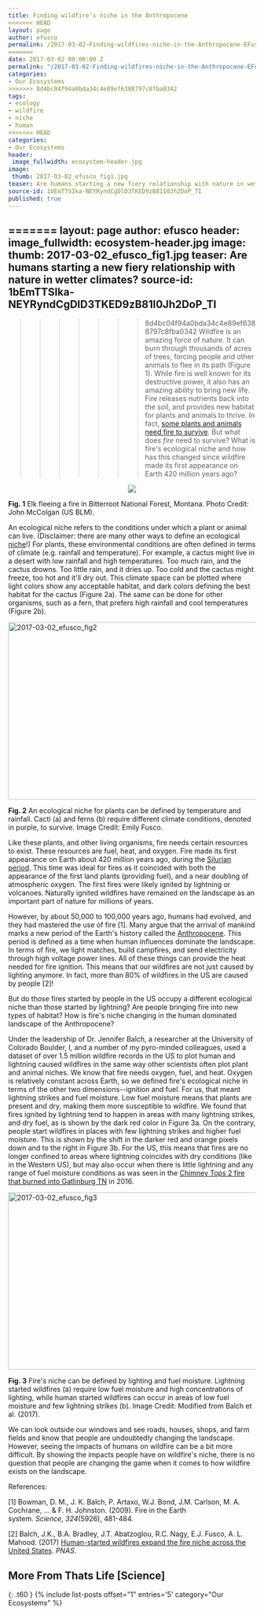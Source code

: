 ```yaml
---
title: Finding wildfire’s niche in the Anthropocene
<<<<<<< HEAD
layout: page
author: efusco
permalink: /2017-03-02-Finding-wildfires-niche-in-the-Anthropocene-EFusco/
=======
date: 2017-03-02 00:00:00 Z
permalink: "/2017-03-02-Finding-wildfires-niche-in-the-Anthropocene-EFusco/"
categories:
- Our Ecosystems
>>>>>>> 8d4bc04f94a0bda34c4e89ef6388797c8fba0342
tags:
- ecology
- wildfire
- niche
- human
<<<<<<< HEAD
categories:
- Our Ecosystems
header:
 image_fullwidth: ecosystem-header.jpg
image:
 thumb: 2017-03-02_efusco_fig1.jpg
teaser: Are humans starting a new fiery relationship with nature in wetter climates?
source-id: 1bEmTTSIka-NEYRyndCgDlD3TKED9zB81I0Jh2DoP_TI
published: true
---
```

=======
layout: page
author: efusco
header:
  image_fullwidth: ecosystem-header.jpg
image:
  thumb: 2017-03-02_efusco_fig1.jpg
teaser: Are humans starting a new fiery relationship with nature in wetter climates?
source-id: 1bEmTTSIka-NEYRyndCgDlD3TKED9zB81I0Jh2DoP_TI
---

>>>>>>> 8d4bc04f94a0bda34c4e89ef6388797c8fba0342
Wildfire is an amazing force of nature. It can burn through thousands of acres of trees, forcing people and other animals to flee in its path (Figure 1). While fire is well known for its destructive power, it also has an amazing ability to bring new life. Fire releases nutrients back into the soil, and provides new habitat for plants and animals to thrive. In fact, [some plants and animals need fire to survive](https://www.fws.gov/southeastfire/what/ecology.html). But what does *fire* need to survive? What is fire's ecological niche and how has this changed since wildfire made its first appearance on Earth 420 million years ago?

<div style="text-align:center"><img src ="https://upload.wikimedia.org/wikipedia/commons/d/d4/Deerfire_high_res.jpg"/></div>

**Fig. 1** Elk fleeing a fire in Bitterroot National Forest, Montana. Photo Credit: John McColgan (US BLM).

An ecological niche refers to the conditions under which a plant or animal can live. (Disclaimer: there are many other ways to define an ecological [niche](https://en.wikipedia.org/wiki/Ecological_niche)!) For plants, these environmental conditions are often defined in terms of climate (e.g. rainfall and temperature). For example, a cactus might live in a desert with low rainfall and high temperatures. Too much rain, and the cactus drowns. Too little rain, and it dries up. Too cold and the cactus might freeze, too hot and it'll dry out. This climate space can be plotted where light colors show any acceptable habitat, and dark colors defining the best habitat for the cactus (Figure 2a). The same can be done for other organisms, such as a fern, that prefers high rainfall and cool temperatures (Figure 2b).

<a data-flickr-embed="true"  href="https://www.flickr.com/photos/139839751@N06/32379850413/in/dateposted-friend/" title="2017-03-02_efusco_fig2"><img src="https://c1.staticflickr.com/1/734/32379850413_b4de5c46cc_z.jpg" width="640" height="360" alt="2017-03-02_efusco_fig2"></a><script async src="//embedr.flickr.com/assets/client-code.js" charset="utf-8"></script>

**Fig. 2** An ecological niche for plants can be defined by temperature and rainfall. Cacti (a) and ferns (b) require different climate conditions, denoted in purple, to survive. Image Credit: Emily Fusco.

Like these plants, and other living organisms, fire needs certain resources to exist. These resources are fuel, heat, and oxygen. Fire made its first appearance on Earth about 420 million years ago, during the [Silurian period](http://www.ucmp.berkeley.edu/silurian/silurian.php). This time was ideal for fires as it coincided with both the appearance of the first land plants (providing fuel), and a near doubling of atmospheric oxygen. The first fires were likely ignited by lightning or volcanoes. Naturally ignited wildfires have remained on the landscape as an important part of nature for millions of years. 

However, by about 50,000 to 100,000 years ago, humans had evolved, and they had mastered the use of fire [1]. Many argue that the arrival of mankind marks a new period of the Earth's history called the [Anthropocene](http://www.smithsonianmag.com/science-nature/what-is-the-anthropocene-and-are-we-in-it-164801414/). This period is defined as a time when human influences dominate the landscape. In terms of fire, we light matches, build campfires, and send electricity through high voltage power lines. All of these things can provide the heat needed for fire ignition. This means that our wildfires are not just caused by lighting anymore. In fact, more than 80% of wildfires in the US are caused by people [2]! 

But do those fires started by people in the US occupy a different ecological niche than those started by lightning? Are people bringing fire into new types of habitat? How is fire's niche changing in the human dominated landscape of the Anthropocene?

Under the leadership of Dr. Jennifer Balch, a researcher at the University of Colorado Boulder, I, and a number of my pyro-minded colleagues, used a dataset of over 1.5 million wildfire records in the US to plot human and lightning caused wildfires in the same way other scientists often plot plant and animal niches. We know that fire needs oxygen, fuel, and heat. Oxygen is relatively constant across Earth, so we defined fire's ecological niche in terms of the other two dimensions--ignition and fuel. For us, that meant lightning strikes and fuel moisture. Low fuel moisture means that plants are present and dry, making them more susceptible to wildfire. We found that fires ignited by lightning tend to happen in areas with many lightning strikes, and dry fuel, as is shown by the dark red color in Figure 3a. On the contrary, people start wildfires in places with few lightning strikes and higher fuel moisture. This is shown by the shift in the darker red and orange pixels down and to the right in Figure 3b. For the US, this means that fires are no longer confined to areas where lightning coincides with dry conditions (like in the Western US), but may also occur when there is little lightning and any range of fuel moisture conditions as was seen in the [Chimney Tops 2 fire that burned into Gatlinburg TN](http://wildfiretoday.com/2016/12/07/two-juveniles-charged-with-starting-fire-that-burned-into-gatlinburg/) in 2016. 

<a data-flickr-embed="true"  href="https://www.flickr.com/photos/139839751@N06/32350124154/in/dateposted-friend/" title="2017-03-02_efusco_fig3"><img src="https://c1.staticflickr.com/3/2945/32350124154_5cb89df601_z.jpg" width="640" height="360" alt="2017-03-02_efusco_fig3"></a><script async src="//embedr.flickr.com/assets/client-code.js" charset="utf-8"></script>

**Fig. 3** Fire's niche can be defined by lighting and fuel moisture. Lightning started wildfires (a) require low fuel moisture and high concentrations of lighting, while human started wildfires can occur in areas of low fuel moisture and few lightning strikes (b). Image Credit: Modified from Balch et al. (2017).

We can look outside our windows and see roads, houses, shops, and farm fields and know that people are undoubtedly changing the landscape. However, seeing the impacts of humans on wildfire can be a bit more difficult. By showing the impacts people have on wildfire's niche, there is no question that people are changing the game when it comes to how wildfire exists on the landscape. 

References:

[1] Bowman, D. M., J. K. Balch, P. Artaxo, W.J. Bond, J.M. Carlson, M. A. Cochrane, ... & F. H. Johnston. (2009). Fire in the Earth system. *Science*, *324*(5926), 481-484.

[2] Balch, J.K., B.A. Bradley, J.T. Abatzoglou, R.C. Nagy, E.J. Fusco, A. L. Mahood. (2017) [Human-started wildfires expand the fire niche across the United States](http://www.pnas.org/content/early/2017/02/21/1617394114.full). *PNAS*. 


## More From Thats Life [Science]
{: .t60 }
{% include list-posts offset="1" entries='5' category="Our Ecosystems" %}
